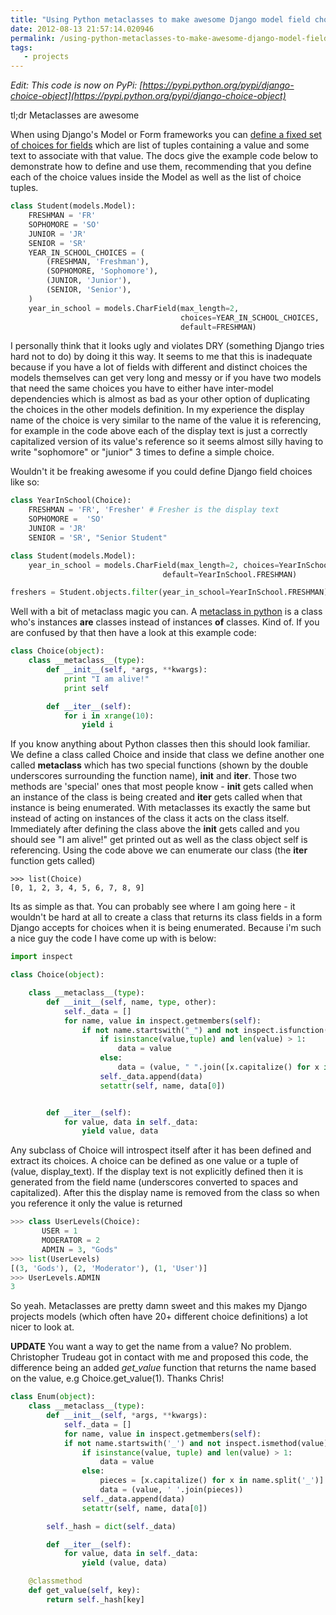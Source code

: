```yaml
---
title: "Using Python metaclasses to make awesome Django model field choices"
date: 2012-08-13 21:57:14.020946
permalink: /using-python-metaclasses-to-make-awesome-django-model-field-choices
tags:
   - projects
---
```


*Edit: This code is now on PyPi: [https://pypi.python.org/pypi/django-choice-object](https://pypi.python.org/pypi/django-choice-object)*

tl;dr Metaclasses are awesome

When using Django's Model or Form frameworks you can [define a fixed set of choices for fields](https://docs.djangoproject.com/en/dev/ref/models/fields/#choices) which are list of tuples containing a value and some text to associate with that value. The docs give the example code below to demonstrate how to define and use them, recommending that you define each of the choice values inside the Model as well as the list of choice tuples.

~~~~python
class Student(models.Model):
    FRESHMAN = 'FR'
    SOPHOMORE = 'SO'
    JUNIOR = 'JR'
    SENIOR = 'SR'
    YEAR_IN_SCHOOL_CHOICES = (
        (FRESHMAN, 'Freshman'),
        (SOPHOMORE, 'Sophomore'),
        (JUNIOR, 'Junior'),
        (SENIOR, 'Senior'),
    )
    year_in_school = models.CharField(max_length=2,
                                      choices=YEAR_IN_SCHOOL_CHOICES,
                                      default=FRESHMAN)
~~~~

I personally think that it looks ugly and violates DRY (something Django tries hard not to do) by doing it this way. It seems to me that this is inadequate because if you have a lot of fields with different and distinct choices the models themselves can get very long and messy or if you have two models that need the same choices you have to either have inter-model dependencies which is almost as bad as your other option of duplicating the choices in the other models definition. In my experience the display name of the choice is very similar to the name of the value it is referencing, for example in the code above each of the display text is just a correctly capitalized version of its value's reference so it seems almost silly having to write "sophomore" or "junior" 3 times to define a simple choice.

Wouldn't it be freaking awesome if you could define Django field choices like so:

~~~~python
class YearInSchool(Choice):
    FRESHMAN = 'FR', 'Fresher' # Fresher is the display text
    SOPHOMORE =  'SO'
    JUNIOR = 'JR'
    SENIOR = 'SR', "Senior Student"

class Student(models.Model):
    year_in_school = models.CharField(max_length=2, choices=YearInSchool,
                                  default=YearInSchool.FRESHMAN)

freshers = Student.objects.filter(year_in_school=YearInSchool.FRESHMAN).all()
~~~~

Well with a bit of metaclass magic you can. A [metaclass in python](https://stackoverflow.com/questions/100003/what-is-a-metaclass-in-python?answertab=votes#tab-top) is a class who's instances __are__ classes instead of instances __of__ classes. Kind of. If you are confused by that then have a look at this example code:

~~~~python
class Choice(object):
    class __metaclass__(type):
        def __init__(self, *args, **kwargs):
            print "I am alive!"
            print self

        def __iter__(self):
            for i in xrange(10):
                yield i
~~~~

If you know anything about Python classes then this should look familiar. We define a class called Choice and inside that class we define another one called __metaclass__ which has two special functions (shown by the double underscores surrounding the function name), __init__ and __iter__. Those two methods are 'special' ones that most people know - __init__ gets called when an instance of the class is being created and __iter__ gets called when that instance is being enumerated. With metaclasses its exactly the same but instead of acting on instances of the class it acts on the class itself. Immediately after defining the class above the __init__ gets called and you should see "I am alive!" get printed out as well as the class object self is referencing. Using the code above we can enumerate our class (the __iter__ function gets called)

~~~~pythonshell
>>> list(Choice)
[0, 1, 2, 3, 4, 5, 6, 7, 8, 9]
~~~~

Its as simple as that. You can probably see where I am going here - it wouldn't be hard at all to create a class  that returns its class fields in a form Django accepts for choices when it is being enumerated. Because i'm such a nice guy the code I have come up with is below:

~~~~python
import inspect

class Choice(object):

    class __metaclass__(type):
        def __init__(self, name, type, other):
            self._data = []
            for name, value in inspect.getmembers(self):
                if not name.startswith("_") and not inspect.isfunction(value):
                    if isinstance(value,tuple) and len(value) > 1:
                        data = value
                    else:
                        data = (value, " ".join([x.capitalize() for x in name.split("_")]),)
                    self._data.append(data)
                    setattr(self, name, data[0])


        def __iter__(self):
            for value, data in self._data:
                yield value, data
~~~~

Any subclass of Choice will introspect itself after it has been defined and extract its choices. A choice can be defined as one value or a tuple of (value, display_text). If the display text is not explicitly defined then it is generated from the field name (underscores converted to spaces and capitalized). After this the display name is removed from the class so when you reference it only the value is returned

~~~~python
>>> class UserLevels(Choice):
       USER = 1
       MODERATOR = 2
       ADMIN = 3, "Gods"
>>> list(UserLevels)
[(3, 'Gods'), (2, 'Moderator'), (1, 'User')]
>>> UserLevels.ADMIN
3
~~~~

So yeah. Metaclasses are pretty damn sweet and this makes my Django projects models (which often have 20+ different choice definitions) a lot nicer to look at.

__UPDATE__
You want a way to get the name from a value? No problem. Christopher Trudeau got in contact with me and proposed this code, the difference being an added _get_value_ function that returns the name based on the value, e.g Choice.get_value(1). Thanks Chris!

~~~~python
class Enum(object):
    class __metaclass__(type):
        def __init__(self, *args, **kwargs):
            self._data = []
            for name, value in inspect.getmembers(self):
            if not name.startswith('_') and not inspect.ismethod(value):
                if isinstance(value, tuple) and len(value) > 1:
                    data = value
                else:
                    pieces = [x.capitalize() for x in name.split('_')]
                    data = (value, ' '.join(pieces))
                self._data.append(data)
                setattr(self, name, data[0])

        self._hash = dict(self._data)

        def __iter__(self):
            for value, data in self._data:
                yield (value, data)

    @classmethod
    def get_value(self, key):
        return self._hash[key]
~~~~
    